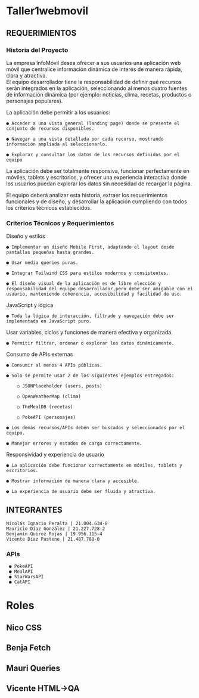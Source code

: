 # Taller1webmovil

## REQUERIMIENTOS 

### Historia del Proyecto

La empresa InfoMóvil desea ofrecer a sus usuarios una aplicación web móvil que centralice información
dinámica de interés de manera rápida, clara y atractiva.  
El equipo desarrollador tiene la responsabilidad de definir qué recursos serán integrados en la aplicación,
seleccionando al menos cuatro fuentes de información dinámica (por ejemplo: noticias, clima, recetas,
productos o personajes populares).  

La aplicación debe permitir a los usuarios:

    ● Acceder a una vista general (landing page) donde se presente el conjunto de recursos disponibles.

    ● Navegar a una vista detallada por cada recurso, mostrando información ampliada al seleccionarlo.

    ● Explorar y consultar los datos de los recursos definidos por el equipo

La aplicación debe ser totalmente responsiva, funcionar perfectamente en móviles, tablets y escritorios, y
ofrecer una experiencia interactiva donde los usuarios puedan explorar los datos sin necesidad de recargar
la página.

El equipo deberá analizar esta historia, extraer los requerimientos funcionales y de diseño, y desarrollar la
aplicación cumpliendo con todos los criterios técnicos establecidos.

### Criterios Técnicos y Requerimientos

Diseño y estilos

    ● Implementar un diseño Mobile First, adaptando el layout desde pantallas pequeñas hasta grandes.

    ● Usar media queries puras. 

    ● Integrar Tailwind CSS para estilos modernos y consistentes.

    ● El diseño visual de la aplicación es de libre elección y responsabilidad del equipo desarrollador,pero debe ser amigable con el usuario, manteniendo coherencia, accesibilidad y facilidad de uso.

JavaScript y lógica

    ● Toda la lógica de interacción, filtrado y navegación debe ser implementada en JavaScript puro.

Usar variables, ciclos y funciones de manera efectiva y organizada.

    ● Permitir filtrar, ordenar o explorar los datos dinámicamente.

Consumo de APIs externas

    ● Consumir al menos 4 APIs públicas.

    ● Solo se permite usar 2 de los siguientes ejemplos entregados:

        ○ JSONPlaceholder (users, posts)

        ○ OpenWeatherMap (clima)

        ○ TheMealDB (recetas)

        ○ PokeAPI (personajes)

    ● Los demás recursos/APIs deben ser buscados y seleccionados por el equipo.

    ● Manejar errores y estados de carga correctamente.

Responsividad y experiencia de usuario

    ● La aplicación debe funcionar correctamente en móviles, tablets y escritorios.

    ● Mostrar información de manera clara y accesible.

    ● La experiencia de usuario debe ser fluida y atractiva.

## INTEGRANTES
    Nicolás Ignacio Peralta | 21.004.634-8
    Mauricio Díaz González | 21.227.728-2
    Benjamín Quiroz Rojas | 19.956.115-4
    Vicente Diaz Pastene | 21.487.788-0


### APIs
     ● PokeAPI
     ● MealAPI
     ● StarWarsAPI
     ● CatAPI

# Roles
## Nico CSS
## Benja Fetch
## Mauri Queries
## Vicente HTML->QA

